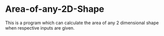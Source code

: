 # Area-of-any-2D-Shape
This is a program which can calculate the area of any 2 dimensional shape when respective inputs are given.
